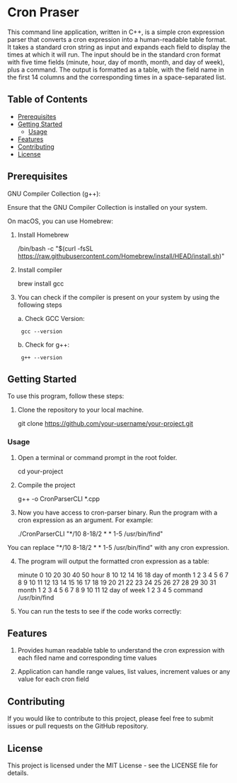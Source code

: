 
# Cron Praser

This command line application, written in C++, is a simple cron expression parser that converts a cron expression into a human-readable table format. It takes a standard cron string as input and expands each field to display the times at which it will run. The input should be in the standard cron format with five time fields (minute, hour, day of month, month, and day of week), plus a command. The output is formatted as a table, with the field name in the first 14 columns and the corresponding times in a space-separated list.

## Table of Contents
- [Prerequisites](#prerequisites)
- [Getting Started](#getting-started)
  - [Usage](#usage)
- [Features](#features)
- [Contributing](#contributing)
- [License](#license)

## Prerequisites

GNU Compiler Collection (g++):

Ensure that the GNU Compiler Collection is installed on your system. 

On macOS, you can use Homebrew:

1. Install Homebrew

    /bin/bash -c "$(curl -fsSL https://raw.githubusercontent.com/Homebrew/install/HEAD/install.sh)"

2. Install compiler

    brew install gcc

3. You can check if the compiler is present on your system by using the following steps

    a. Check GCC Version:

        gcc --version

    b. Check for g++:

        g++ --version

## Getting Started

To use this program, follow these steps:

1. Clone the repository to your local machine.

    git clone https://github.com/your-username/your-project.git

### Usage

1. Open a terminal or command prompt in the root folder.

    cd your-project

2. Compile the project

    g++ -o CronParserCLI *.cpp

3. Now you have access to cron-parser binary. Run the program with a cron expression as an argument. For example:

    ./CronParserCLI "*/10 8-18/2 * * 1-5 /usr/bin/find"

You can replace "*/10 8-18/2 * * 1-5 /usr/bin/find" with any cron expression.

4. The program will output the formatted cron expression as a table:

    minute        0 10 20 30 40 50 
    hour          8 10 12 14 16 18 
    day of month  1 2 3 4 5 6 7 8 9 10 11 12 13 14 15 16 17 18 19 20 21 22 23 24 25 26 27 28 29 30 31 
    month         1 2 3 4 5 6 7 8 9 10 11 12 
    day of week   1 2 3 4 5 
    command       /usr/bin/find

5. You can run the tests to see if the code works correctly:

## Features

1. Provides human readable table to understand the cron expression with each filed name and corresponding time values

2. Application can handle range values, list values, increment values or any value for each cron field

## Contributing
If you would like to contribute to this project, please feel free to submit issues or pull requests on the GitHub repository.

## License
This project is licensed under the MIT License - see the LICENSE file for details.